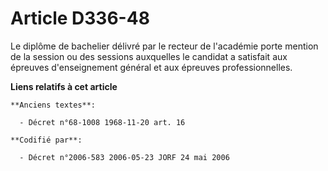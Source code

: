 # Article D336-48

Le diplôme de bachelier délivré par le recteur de l'académie porte mention de la session ou des sessions auxquelles le
candidat a satisfait aux épreuves d'enseignement général et aux épreuves professionnelles.

**Liens relatifs à cet article**

	**Anciens textes**:

	  - Décret n°68-1008 1968-11-20 art. 16

	**Codifié par**:

	  - Décret n°2006-583 2006-05-23 JORF 24 mai 2006
